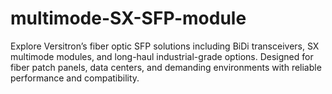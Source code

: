# multimode-SX-SFP-module
Explore Versitron’s fiber optic SFP solutions including BiDi transceivers, SX multimode modules, and long-haul industrial-grade options. Designed for fiber patch panels, data centers, and demanding environments with reliable performance and compatibility.
